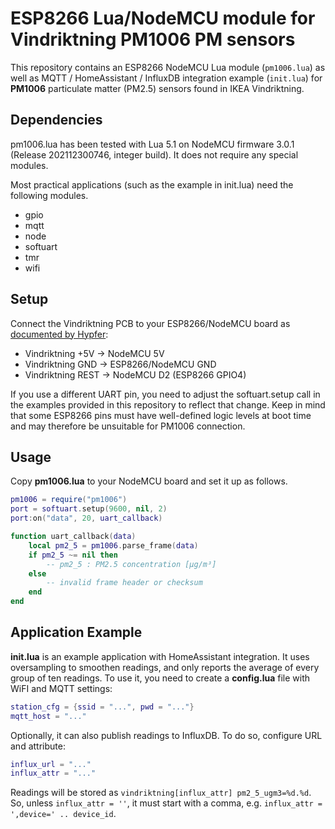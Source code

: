 # ESP8266 Lua/NodeMCU module for Vindriktning PM1006 PM sensors

This repository contains an ESP8266 NodeMCU Lua module (`pm1006.lua`) as well
as MQTT / HomeAssistant / InfluxDB integration example (`init.lua`) for
**PM1006** particulate matter (PM2.5) sensors found in IKEA Vindriktning.

## Dependencies

pm1006.lua has been tested with Lua 5.1 on NodeMCU firmware 3.0.1 (Release
202112300746, integer build). It does not require any special modules.



Most practical applications (such as the example in init.lua) need the
following modules.

* gpio
* mqtt
* node
* softuart
* tmr
* wifi

## Setup

Connect the Vindriktning PCB to your ESP8266/NodeMCU board as [documented by
Hypfer](https://github.com/Hypfer/esp8266-vindriktning-particle-sensor):

* Vindriktning +5V → NodeMCU 5V
* Vindriktning GND → ESP8266/NodeMCU GND
* Vindriktning REST → NodeMCU D2 (ESP8266 GPIO4)

If you use a different UART pin, you need to adjust the softuart.setup call in
the examples provided in this repository to reflect that change. Keep in mind
that some ESP8266 pins must have well-defined logic levels at boot time and may
therefore be unsuitable for PM1006 connection.

## Usage

Copy **pm1006.lua** to your NodeMCU board and set it up as follows.

```lua
pm1006 = require("pm1006")
port = softuart.setup(9600, nil, 2)
port:on("data", 20, uart_callback)

function uart_callback(data)
	local pm2_5 = pm1006.parse_frame(data)
	if pm2_5 ~= nil then
		-- pm2_5 : PM2.5 concentration [µg/m³]
	else
		-- invalid frame header or checksum
	end
end
```

## Application Example

**init.lua** is an example application with HomeAssistant integration. It uses
oversampling to smoothen readings, and only reports the average of every group
of ten readings. To use it, you need to create a **config.lua** file with WiFI
and MQTT settings:

```lua
station_cfg = {ssid = "...", pwd = "..."}
mqtt_host = "..."
```

Optionally, it can also publish readings to InfluxDB.
To do so, configure URL and attribute:

```lua
influx_url = "..."
influx_attr = "..."
```

Readings will be stored as `vindriktning[influx_attr] pm2_5_ugm3=%d.%d`.
So, unless `influx_attr = ''`, it must start with a comma, e.g. `influx_attr = ',device=' .. device_id`.

